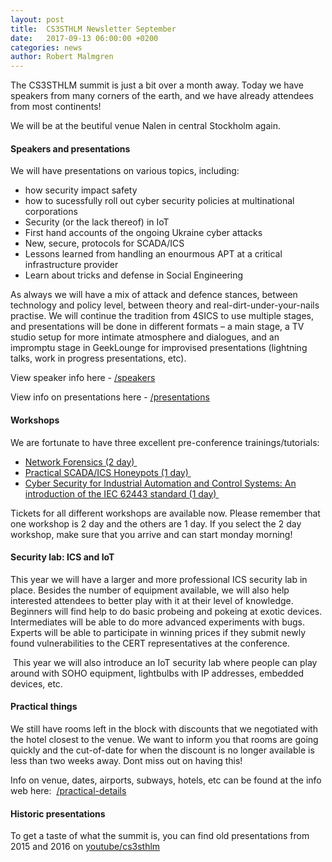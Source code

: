 ```yaml
---
layout: post
title:  CS3STHLM Newsletter September
date:   2017-09-13 06:00:00 +0200
categories: news
author: Robert Malmgren
---
```


The CS3STHLM summit is just a bit over a month away. Today we have speakers from many corners of the earth, and we have already attendees from most continents!  

We will be at the beutiful venue Nalen in central Stockholm again.  

#### Speakers and presentations 

We will have presentations on various topics, including:  
* how security impact safety
* how to sucessfully roll out cyber security policies at multinational corporations  
* Security (or the lack thereof) in IoT  
* First hand accounts of the ongoing Ukraine cyber attacks  
* New, secure, protocols for SCADA/ICS  
* Lessons learned from handling an enourmous APT at a critical infrastructure provider
* Learn about tricks and defense in Social Engineering  

As always we will have a mix of attack and defence stances, between technology and policy level, between theory and real-dirt-under-your-nails practise. We will continue the tradition from 4SICS to use multiple stages, and presentations will be done in different formats – a main stage, a TV studio setup for more intimate atmosphere and dialogues, and an impromptu stage in GeekLounge for improvised presentations (lightning talks, work in progress presentations, etc).  

View speaker info here - [/speakers](https://cs3sthlm.se/program/speakers/)

View info on presentations here - [/presentations](https://cs3sthlm.se/program/presentations/)

#### Workshops 

We are fortunate to have three excellent pre-conference trainings/tutorials:  

* [Network Forensics (2 day) ](https://cs3sthlm.se/program/workshops/erik-hjelmvik/)
* [Practical SCADA/ICS Honeypots (1 day) ](https://cs3sthlm.se/program/workshops/mikael-vingaard/)
* [Cyber Security for Industrial Automation and Control Systems: An introduction of the IEC 62443 
standard (1 day) ](https://cs3sthlm.se/program/workshops/michael-theuerzeit/)

Tickets for all different workshops are available now. Please remember that one workshop is 2 day and the others are 1 day. If you select the 2 day workshop, make sure that you arrive and can start monday morning!  

#### Security lab: ICS and IoT 

This year we will have a larger and more professional ICS security lab in place. Besides the number of equipment available, we will also help interested attendees to better play with it at their level of knowledge. Beginners will find help to do basic probeing and pokeing at exotic devices. Intermediates will be able to do more advanced experiments with bugs. Experts will be able to participate in winning prices if they submit newly found vulnerabilities to the CERT representatives at the conference.

 This year we will also introduce an IoT security lab where people can play around with SOHO equipment, lightbulbs with IP addresses, embedded devices, etc.  

#### Practical things 

We still have rooms left in the block with discounts that we negotiated with the hotel closest to the venue. We want to inform you that rooms are going quickly and the cut-of-date for when the discount is no longer available is less than two weeks away. Dont miss out on having this!  

Info on venue, dates, airports, subways, hotels, etc can be found at the info web here:  [/practical-details](https://cs3sthlm.se/practical-details/)

#### Historic presentations 

To get a taste of what the summit is, you can find old presentations from 2015 and 2016 on [youtube/cs3sthlm](https://www.youtube.com/channel/UCkD15o_9eJxUc9eeHtWSQ6Q)
